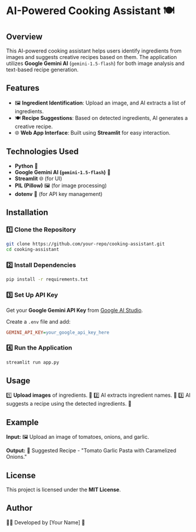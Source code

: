 # AI-Powered Cooking Assistant 🍽️

## Overview
This AI-powered cooking assistant helps users identify ingredients from images and suggests creative recipes based on them. The application utilizes **Google Gemini AI** (`gemini-1.5-flash`) for both image analysis and text-based recipe generation.

## Features
- 🖼️ **Ingredient Identification**: Upload an image, and AI extracts a list of ingredients.
- 🍽️ **Recipe Suggestions**: Based on detected ingredients, AI generates a creative recipe.
- 🌐 **Web App Interface**: Built using **Streamlit** for easy interaction.

## Technologies Used
- **Python** 🐍
- **Google Gemini AI (`gemini-1.5-flash`)** 🤖
- **Streamlit** 🌐 (for UI)
- **PIL (Pillow)** 🖼️ (for image processing)
- **dotenv** 🔐 (for API key management)

## Installation
### 1️⃣ Clone the Repository
```bash
git clone https://github.com/your-repo/cooking-assistant.git
cd cooking-assistant
```

### 2️⃣ Install Dependencies
```bash
pip install -r requirements.txt
```

### 3️⃣ Set Up API Key
Get your **Google Gemini API Key** from [Google AI Studio](https://aistudio.google.com/).

Create a `.env` file and add:
```ini
GEMINI_API_KEY=your_google_api_key_here
```

### 4️⃣ Run the Application
```bash
streamlit run app.py
```

## Usage
1️⃣ **Upload images** of ingredients. 📸
2️⃣ AI extracts ingredient names. 📝
3️⃣ AI suggests a recipe using the detected ingredients. 🍳

## Example
**Input:** 🖼️ Upload an image of tomatoes, onions, and garlic.

**Output:** 📝 Suggested Recipe - "Tomato Garlic Pasta with Caramelized Onions."

## License
This project is licensed under the **MIT License**.

## Author
👨‍💻 Developed by [Your Name] 🚀

